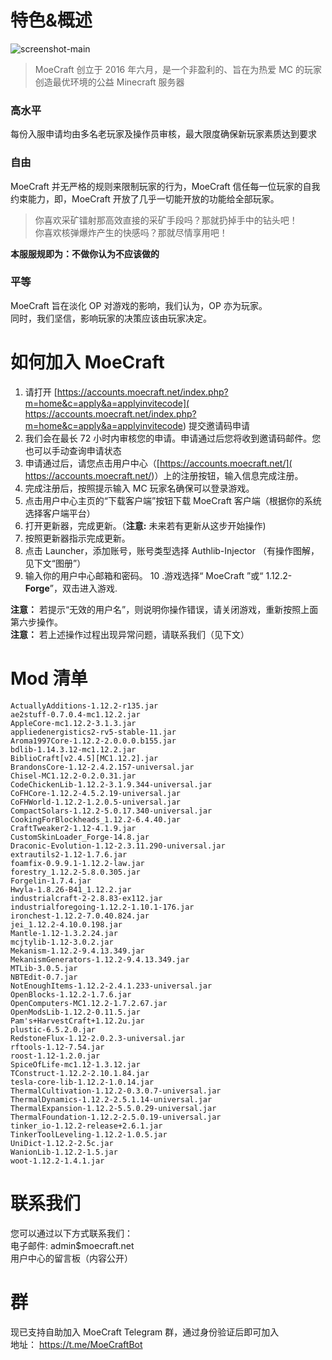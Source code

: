 # 特色&概述
![screenshot-main]( https://cdn.moecraft.net/client/screenshot.jpg)     

> MoeCraft 创立于 2016 年六月，是一个非盈利的、旨在为热爱 MC 的玩家创造最优环境的公益 Minecraft 服务器

### 高水平
每份入服申请均由多名老玩家及操作员审核，最大限度确保新玩家素质达到要求
### 自由
MoeCraft 并无严格的规则来限制玩家的行为，MoeCraft 信任每一位玩家的自我约束能力，即，MoeCraft 开放了几乎一切能开放的功能给全部玩家。

> 你喜欢采矿镭射那高效直接的采矿手段吗？那就扔掉手中的钻头吧！     
你喜欢核弹爆炸产生的快感吗？那就尽情享用吧！

**本服服规即为：不做你认为不应该做的**
### 平等
MoeCraft 旨在淡化 OP 对游戏的影响，我们认为，OP 亦为玩家。   
同时，我们坚信，影响玩家的决策应该由玩家决定。
# 如何加入 MoeCraft

1. 请打开 [https://accounts.moecraft.net/index.php?m=home&c=apply&a=applyinvitecode]( https://accounts.moecraft.net/index.php?m=home&c=apply&a=applyinvitecode) 提交邀请码申请
2. 我们会在最长 72 小时内审核您的申请。申请通过后您将收到邀请码邮件。您也可以手动查询申请状态
3. 申请通过后，请您点击用户中心（[https://accounts.moecraft.net/]( https://accounts.moecraft.net/)）上的注册按钮，输入信息完成注册。
4. 完成注册后，按照提示输入 MC 玩家名确保可以登录游戏。
5. 点击用户中心主页的“下载客户端”按钮下载 MoeCraft 客户端（根据你的系统选择客户端平台）
6. 打开更新器，完成更新。（**注意:** 未来若有更新从这步开始操作)
7. 按照更新器指示完成更新。
8. 点击 Launcher，添加账号，账号类型选择 Authlib-Injector （有操作图解，见下文“图册”）
9. 输入你的用户中心邮箱和密码。
10 .游戏选择“ MoeCraft ”或“ 1.12.2-**Forge**”，双击进入游戏.

**注意：** 若提示“无效的用户名”，则说明你操作错误，请关闭游戏，重新按照上面第六步操作。    
**注意：** 若上述操作过程出现异常问题，请联系我们（见下文）   
# Mod 清单
```
ActuallyAdditions-1.12.2-r135.jar
ae2stuff-0.7.0.4-mc1.12.2.jar
AppleCore-mc1.12.2-3.1.3.jar
appliedenergistics2-rv5-stable-11.jar
Aroma1997Core-1.12.2-2.0.0.0.b155.jar
bdlib-1.14.3.12-mc1.12.2.jar
BiblioCraft[v2.4.5][MC1.12.2].jar
BrandonsCore-1.12-2.4.2.157-universal.jar
Chisel-MC1.12.2-0.2.0.31.jar
CodeChickenLib-1.12.2-3.1.9.344-universal.jar
CoFHCore-1.12.2-4.5.2.19-universal.jar
CoFHWorld-1.12.2-1.2.0.5-universal.jar
CompactSolars-1.12.2-5.0.17.340-universal.jar
CookingForBlockheads_1.12.2-6.4.40.jar
CraftTweaker2-1.12-4.1.9.jar
CustomSkinLoader_Forge-14.8.jar
Draconic-Evolution-1.12-2.3.11.290-universal.jar
extrautils2-1.12-1.7.6.jar
foamfix-0.9.9.1-1.12.2-law.jar
forestry_1.12.2-5.8.0.305.jar
Forgelin-1.7.4.jar
Hwyla-1.8.26-B41_1.12.2.jar
industrialcraft-2-2.8.83-ex112.jar
industrialforegoing-1.12.2-1.10.1-176.jar
ironchest-1.12.2-7.0.40.824.jar
jei_1.12.2-4.10.0.198.jar
Mantle-1.12-1.3.2.24.jar
mcjtylib-1.12-3.0.2.jar
Mekanism-1.12.2-9.4.13.349.jar
MekanismGenerators-1.12.2-9.4.13.349.jar
MTLib-3.0.5.jar
NBTEdit-0.7.jar
NotEnoughItems-1.12.2-2.4.1.233-universal.jar
OpenBlocks-1.12.2-1.7.6.jar
OpenComputers-MC1.12.2-1.7.2.67.jar
OpenModsLib-1.12.2-0.11.5.jar
Pam's+HarvestCraft+1.12.2u.jar
plustic-6.5.2.0.jar
RedstoneFlux-1.12-2.0.2.3-universal.jar
rftools-1.12-7.54.jar
roost-1.12-1.2.0.jar
SpiceOfLife-mc1.12-1.3.12.jar
TConstruct-1.12.2-2.10.1.84.jar
tesla-core-lib-1.12.2-1.0.14.jar
ThermalCultivation-1.12.2-0.3.0.7-universal.jar
ThermalDynamics-1.12.2-2.5.1.14-universal.jar
ThermalExpansion-1.12.2-5.5.0.29-universal.jar
ThermalFoundation-1.12.2-2.5.0.19-universal.jar
tinker_io-1.12.2-release+2.6.1.jar
TinkerToolLeveling-1.12.2-1.0.5.jar
UniDict-1.12.2-2.5c.jar
WanionLib-1.12.2-1.5.jar
woot-1.12.2-1.4.1.jar
```
# 联系我们
您可以通过以下方式联系我们：   
电子邮件: admin$moecraft.net   
用户中心的留言板（内容公开）    

# 群
现已支持自助加入 MoeCraft Telegram 群，通过身份验证后即可加入    
地址： https://t.me/MoeCraftBot